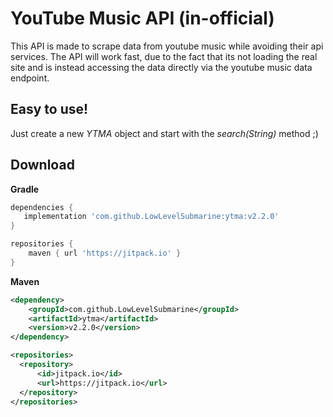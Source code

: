 # YouTube Music API (in-official)
This API is made to scrape data from youtube music while avoiding their api services.
The API will work fast, due to the fact that its not loading the real site and is instead accessing the data directly via the youtube music data endpoint.

## Easy to use!
Just create a new *YTMA* object and start with the *search(String)* method ;)

## Download

**Gradle**
```gradle
dependencies {
   implementation 'com.github.LowLevelSubmarine:ytma:v2.2.0'
}

repositories {
    maven { url 'https://jitpack.io' }
}
```

**Maven**
```xml
<dependency>
    <groupId>com.github.LowLevelSubmarine</groupId>
    <artifactId>ytma</artifactId>
    <version>v2.2.0</version>
</dependency>
```
```xml
<repositories>
  <repository>
      <id>jitpack.io</id>
      <url>https://jitpack.io</url>
  </repository>
</repositories>
```
